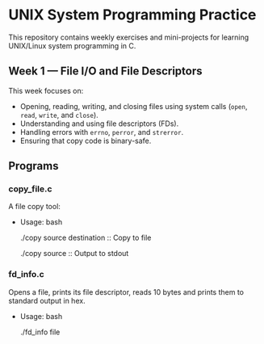 # UNIX System Programming Practice

This repository contains weekly exercises and mini-projects for learning UNIX/Linux system programming in C.

## Week 1 — File I/O and File Descriptors

This week focuses on:
- Opening, reading, writing, and closing files using system calls (`open`, `read`, `write`, and `close`).
- Understanding and using file descriptors (FDs).
- Handling errors with `errno`, `perror`, and `strerror`.
- Ensuring that copy code is binary-safe.

## Programs

### copy_file.c
A file copy tool:
- Usage:
  bash

  ./copy source destination ::     Copy to file
  
  ./copy source             ::     Output to stdout
  
### fd_info.c
Opens a file, prints its file descriptor, reads 10 bytes and prints them to standard output in hex.
- Usage:
  bash
  
  ./fd_info file

